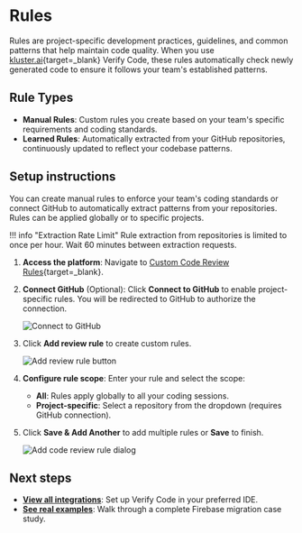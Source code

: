 # Rules

Rules are project-specific development practices, guidelines, and common patterns  that help maintain code quality. When you use [kluster.ai](https://kluster.ai){target=\_blank} Verify Code, these rules automatically check newly generated code to ensure it follows your team's established patterns.

## Rule Types

- **Manual Rules**: Custom rules you create based on your team's specific requirements and coding standards.
- **Learned Rules**: Automatically extracted from your GitHub repositories, continuously updated to reflect your codebase patterns.

## Setup instructions

You can create manual rules to enforce your team's coding standards or connect GitHub to automatically extract patterns from your repositories. Rules can be applied globally or to specific projects.

!!! info "Extraction Rate Limit"
    Rule extraction from repositories is limited to once per hour. Wait 60 minutes between extraction requests.

1. **Access the platform**: Navigate to [Custom Code Review Rules](https://platform.kluster.ai/custom-code-review-rules){target=\_blank}.

2. **Connect GitHub** (Optional): Click **Connect to GitHub** to enable project-specific rules. You will be redirected to GitHub to authorize the connection.

    ![Connect to GitHub](../../images/verify/code/rules/rules-1.webp)

3. Click **Add review rule** to create custom rules.

    ![Add review rule button](../../images/verify/code/rules/rules-2.webp)

4. **Configure rule scope**: Enter your rule and select the scope:
    - **All**: Rules apply globally to all your coding sessions.
    - **Project-specific**: Select a repository from the dropdown (requires GitHub connection).

5. Click **Save & Add Another** to add multiple rules or **Save** to finish.

    ![Add code review rule dialog](../../images/verify/code/rules/rules-3.webp)

## Next steps

- **[View all integrations](/verify/integrations/)**: Set up Verify Code in your preferred IDE.
- **[See real examples](/verify/examples/cursor-firebase-nextjs/)**: Walk through a complete Firebase migration case study.